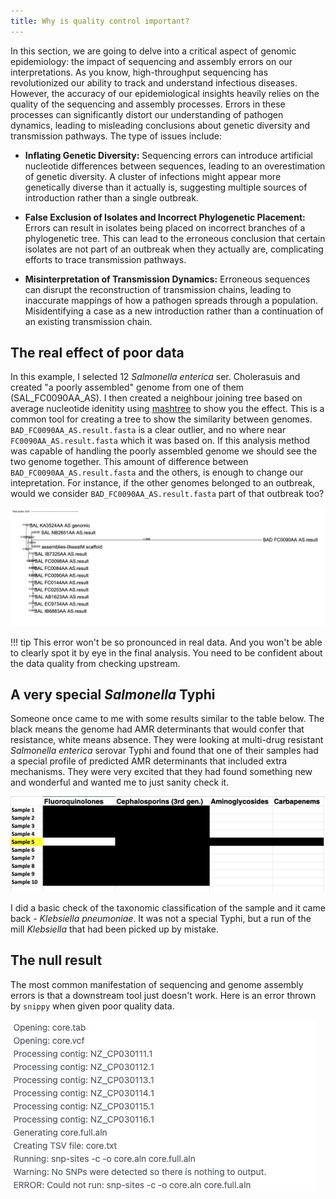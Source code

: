 ```yaml
---
title: Why is quality control important?
---
```


In this section, we are going to delve into a critical aspect of genomic epidemiology: the impact of sequencing and assembly errors on our interpretations. As you know, high-throughput sequencing has revolutionized our ability to track and understand infectious diseases. However, the accuracy of our epidemiological insights heavily relies on the quality of the sequencing and assembly processes. Errors in these processes can significantly distort our understanding of pathogen dynamics, leading to misleading conclusions about genetic diversity and transmission pathways. The type of issues include: 

* **Inflating Genetic Diversity:** Sequencing errors can introduce artificial nucleotide differences between sequences, leading to an overestimation of genetic diversity. A cluster of infections might appear more genetically diverse than it actually is, suggesting multiple sources of introduction rather than a single outbreak.

* **False Exclusion of Isolates and Incorrect Phylogenetic Placement:** Errors can result in isolates being placed on incorrect branches of a phylogenetic tree. This can lead to the erroneous conclusion that certain isolates are not part of an outbreak when they actually are, complicating efforts to trace transmission pathways.

* **Misinterpretation of Transmission Dynamics:** Erroneous sequences can disrupt the reconstruction of transmission chains, leading to inaccurate mappings of how a pathogen spreads through a population. Misidentifying a case as a new introduction rather than a continuation of an existing transmission chain.

## The real effect of poor data 

In this example, I selected 12 *Salmonella enterica* ser. Cholerasuis and created "a poorly assembled" genome from one of them (SAL_FC0090AA_AS). I then created a neighbour joining tree based on average nucleotide idenitity using [mashtree](https://github.com/lskatz/mashtree) to show you the effect. This is a common tool for creating a tree to show the similarity between genomes. `BAD_FC0090AA_AS.result.fasta` is a clear outlier, and no where near `FC0090AA_AS.result.fasta` which it was based on. If this analysis method was capable of handling the poorly assembled genome we should see the two genome together. This amount of difference between `BAD_FC0090AA_AS.result.fasta` and the others, is enough to change our intepretation. For instance, if the other genomes belonged to an outbreak, would we consider `BAD_FC0090AA_AS.result.fasta` part of that outbreak too?  

![alt text](img/poor-qc-tree.png)

!!! tip 
    This error won't be so pronounced in real data. And you won't be able to clearly spot it by eye in the final analysis. You need to be confident about the data quality from checking upstream.

## A very special *Salmonella* Typhi

Someone once came to me with some results similar to the table below. The black means the genome had AMR determinants that would confer that resistance, white means absence. They were looking at multi-drug resistant *Salmonella enterica* serovar Typhi and found that one of their samples had a special profile of predicted AMR determinants that included extra mechanisms. They were very excited that they had found something new and wonderful and wanted me to just sanity check it.  

![alt text](img/special.png)

I did a basic check of the taxonomic classification of the sample and it came back - *Klebsiella pneumoniae*. It was not a special Typhi, but a run of the mill *Klebsiella* that had been picked up by mistake. 

## The null result

The most common manifestation of sequencing and genome assembly errors is that a downstream tool just doesn't work. Here is an error thrown by `snippy` when given poor quality data. 

![alt text](img/null.png)
